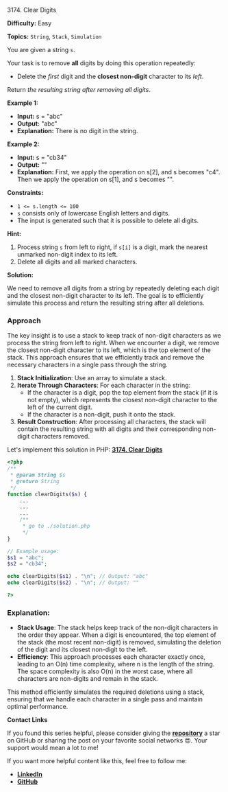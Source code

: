 3174\. Clear Digits

**Difficulty:** Easy

**Topics:** `String`, `Stack`, `Simulation`

You are given a string `s`.

Your task is to remove **all** digits by doing this operation repeatedly:

- Delete the _first_ digit and the **closest non-digit** character to its _left_.

Return _the resulting string after removing all digits_.

**Example 1:**

- **Input:** s = "abc"
- **Output:** "abc"
- **Explanation:** There is no digit in the string.

**Example 2:**

- **Input:** s = "cb34"
- **Output:** ""
- **Explanation:**
First, we apply the operation on s[2], and s becomes "c4".
Then we apply the operation on s[1], and s becomes "".



**Constraints:**

- `1 <= s.length <= 100`
- `s` consists only of lowercase English letters and digits.
- The input is generated such that it is possible to delete all digits.


**Hint:**
1. Process string `s` from left to right, if `s[i]` is a digit, mark the nearest unmarked non-digit index to its left.
2. Delete all digits and all marked characters.



**Solution:**

We need to remove all digits from a string by repeatedly deleting each digit and the closest non-digit character to its left. The goal is to efficiently simulate this process and return the resulting string after all deletions.

### Approach
The key insight is to use a stack to keep track of non-digit characters as we process the string from left to right. When we encounter a digit, we remove the closest non-digit character to its left, which is the top element of the stack. This approach ensures that we efficiently track and remove the necessary characters in a single pass through the string.

1. **Stack Initialization**: Use an array to simulate a stack.
2. **Iterate Through Characters**: For each character in the string:
   - If the character is a digit, pop the top element from the stack (if it is not empty), which represents the closest non-digit character to the left of the current digit.
   - If the character is a non-digit, push it onto the stack.
3. **Result Construction**: After processing all characters, the stack will contain the resulting string with all digits and their corresponding non-digit characters removed.

Let's implement this solution in PHP: **[3174. Clear Digits](https://github.com/mah-shamim/leet-code-in-php/tree/main/algorithms/003174-clear-digits/solution.php)**

```php
<?php
/**
 * @param String $s
 * @return String
 */
function clearDigits($s) {
    ...
    ...
    ...
    /**
     * go to ./solution.php
     */
}

// Example usage:
$s1 = "abc";
$s2 = "cb34";

echo clearDigits($s1) . "\n"; // Output: "abc"
echo clearDigits($s2) . "\n"; // Output: ""

?>
```

### Explanation:

- **Stack Usage**: The stack helps keep track of the non-digit characters in the order they appear. When a digit is encountered, the top element of the stack (the most recent non-digit) is removed, simulating the deletion of the digit and its closest non-digit to the left.
- **Efficiency**: This approach processes each character exactly once, leading to an O(n) time complexity, where n is the length of the string. The space complexity is also O(n) in the worst case, where all characters are non-digits and remain in the stack.

This method efficiently simulates the required deletions using a stack, ensuring that we handle each character in a single pass and maintain optimal performance.

**Contact Links**

If you found this series helpful, please consider giving the **[repository](https://github.com/mah-shamim/leet-code-in-php)** a star on GitHub or sharing the post on your favorite social networks 😍. Your support would mean a lot to me!

If you want more helpful content like this, feel free to follow me:

- **[LinkedIn](https://www.linkedin.com/in/arifulhaque/)**
- **[GitHub](https://github.com/mah-shamim)**